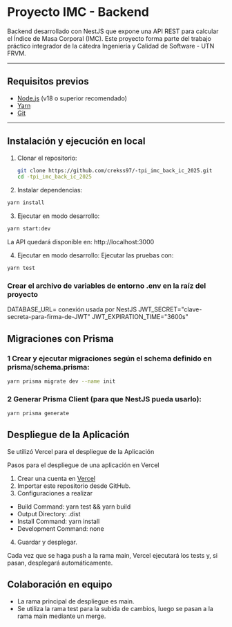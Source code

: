 # Proyecto IMC - Backend

Backend desarrollado con NestJS que expone una API REST para calcular el Índice de Masa Corporal (IMC).
Este proyecto forma parte del trabajo práctico integrador de la cátedra Ingeniería y Calidad de Software - UTN FRVM.

---

## Requisitos previos

- [Node.js](https://nodejs.org/) (v18 o superior recomendado)
- [Yarn](https://yarnpkg.com/)
- [Git](https://git-scm.com/)

---

## Instalación y ejecución en local

1. Clonar el repositorio:
   ```bash
   git clone https://github.com/crekss97/-tpi_imc_back_ic_2025.git
   cd -tpi_imc_back_ic_2025
   ```
2. Instalar dependencias:

```bash
yarn install
```

3. Ejecutar en modo desarrollo:

```bash
yarn start:dev
```

La API quedará disponible en:
http://localhost:3000

4. Ejecutar en modo desarrollo:
   Ejecutar las pruebas con:

```bash
yarn test
```

### Crear el archivo de variables de entorno .env en la raíz del proyecto

DATABASE_URL= conexión usada por NestJS
JWT_SECRET="clave-secreta-para-firma-de-JWT"
JWT_EXPIRATION_TIME="3600s"

## Migraciones con Prisma

### 1 Crear y ejecutar migraciones según el schema definido en prisma/schema.prisma:

```bash
yarn prisma migrate dev --name init
```

### 2 Generar Prisma Client (para que NestJS pueda usarlo):

```bash
yarn prisma generate
```

## Despliegue de la Aplicación

Se utilizó Vercel para el despliegue de la Aplicación

Pasos para el despliegue de una aplicación en Vercel

1. Crear una cuenta en [Vercel](https://vercel.com/signup)
2. Importar este repositorio desde GitHub.
3. Configuraciones a realizar

- Build Command: yarn test && yarn build
- Output Directory: .dist
- Install Command: yarn install
- Development Command: none

4. Guardar y desplegar.

Cada vez que se haga push a la rama main, Vercel ejecutará los tests y, si pasan, desplegará automáticamente.

## Colaboración en equipo

- La rama principal de despliegue es main.
- Se utiliza la rama test para la subida de cambios, luego se pasan a la rama main mediante un merge.
